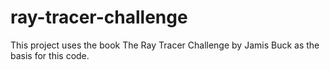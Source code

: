 # ray-tracer-challenge
This project uses the book The Ray Tracer Challenge by Jamis Buck as the basis for this code.
